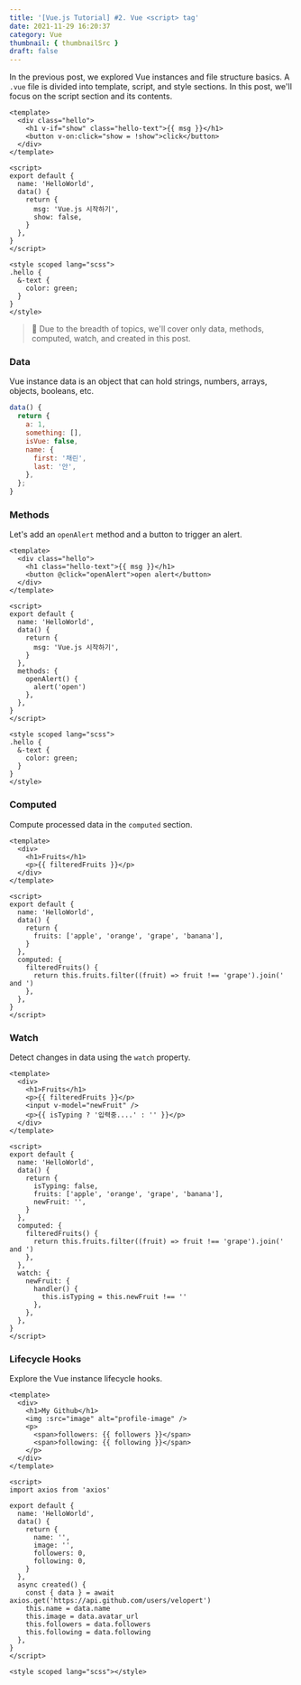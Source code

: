 ```yaml
---
title: '[Vue.js Tutorial] #2. Vue <script> tag'
date: 2021-11-29 16:20:37
category: Vue
thumbnail: { thumbnailSrc }
draft: false
---
```


In the previous post, we explored Vue instances and file structure basics. A `.vue` file is divided into template, script, and style sections. In this post, we'll focus on the script section and its contents.

```vue
<template>
  <div class="hello">
    <h1 v-if="show" class="hello-text">{{ msg }}</h1>
    <button v-on:click="show = !show">click</button>
  </div>
</template>

<script>
export default {
  name: 'HelloWorld',
  data() {
    return {
      msg: 'Vue.js 시작하기',
      show: false,
    }
  },
}
</script>

<style scoped lang="scss">
.hello {
  &-text {
    color: green;
  }
}
</style>
```

> 📍 Due to the breadth of topics, we'll cover only data, methods, computed, watch, and created in this post.

### Data

Vue instance data is an object that can hold strings, numbers, arrays, objects, booleans, etc.

```js
data() {
  return {
    a: 1,
    something: [],
    isVue: false,
    name: {
      first: '채린',
      last: '안',
    },
  };
}
```

### Methods

Let's add an `openAlert` method and a button to trigger an alert.

```vue
<template>
  <div class="hello">
    <h1 class="hello-text">{{ msg }}</h1>
    <button @click="openAlert">open alert</button>
  </div>
</template>

<script>
export default {
  name: 'HelloWorld',
  data() {
    return {
      msg: 'Vue.js 시작하기',
    }
  },
  methods: {
    openAlert() {
      alert('open')
    },
  },
}
</script>

<style scoped lang="scss">
.hello {
  &-text {
    color: green;
  }
}
</style>
```

### Computed

Compute processed data in the `computed` section.

```vue
<template>
  <div>
    <h1>Fruits</h1>
    <p>{{ filteredFruits }}</p>
  </div>
</template>

<script>
export default {
  name: 'HelloWorld',
  data() {
    return {
      fruits: ['apple', 'orange', 'grape', 'banana'],
    }
  },
  computed: {
    filteredFruits() {
      return this.fruits.filter((fruit) => fruit !== 'grape').join(' and ')
    },
  },
}
</script>
```

### Watch

Detect changes in data using the `watch` property.

```vue
<template>
  <div>
    <h1>Fruits</h1>
    <p>{{ filteredFruits }}</p>
    <input v-model="newFruit" />
    <p>{{ isTyping ? '입력중....' : '' }}</p>
  </div>
</template>

<script>
export default {
  name: 'HelloWorld',
  data() {
    return {
      isTyping: false,
      fruits: ['apple', 'orange', 'grape', 'banana'],
      newFruit: '',
    }
  },
  computed: {
    filteredFruits() {
      return this.fruits.filter((fruit) => fruit !== 'grape').join(' and ')
    },
  },
  watch: {
    newFruit: {
      handler() {
        this.isTyping = this.newFruit !== ''
      },
    },
  },
}
</script>
```

### Lifecycle Hooks

Explore the Vue instance lifecycle hooks.

```vue
<template>
  <div>
    <h1>My Github</h1>
    <img :src="image" alt="profile-image" />
    <p>
      <span>followers: {{ followers }}</span>
      <span>following: {{ following }}</span>
    </p>
  </div>
</template>

<script>
import axios from 'axios'

export default {
  name: 'HelloWorld',
  data() {
    return {
      name: '',
      image: '',
      followers: 0,
      following: 0,
    }
  },
  async created() {
    const { data } = await axios.get('https://api.github.com/users/velopert')
    this.name = data.name
    this.image = data.avatar_url
    this.followers = data.followers
    this.following = data.following
  },
}
</script>

<style scoped lang="scss"></style>
```
